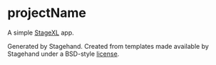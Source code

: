# __projectName__

A simple [StageXL](http://www.stagexl.org/) app.

Generated by Stagehand.
Created from templates made available by Stagehand under a BSD-style
[license](https://github.com/dart-lang/stagehand/blob/master/LICENSE).
